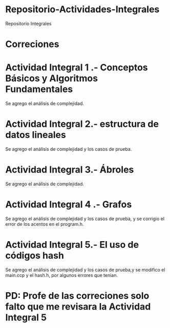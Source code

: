 # Repositorio-Actividades-Integrales
Repositorio Integrales 


# Correciones

# Actividad Integral 1 .- Conceptos Básicos y Algoritmos Fundamentales
Se agrego el análisis de complejidad.


# Actividad Integral 2.- estructura de datos lineales
Se agrego el análisis de complejidad y los casos de prueba.


# Actividad Integral 3.- Ábroles
Se agrego el análisis de complejidad.


# Actividad Integral 4 .- Grafos
Se agrego el análisis de complejidad y los casos de prueba, y se corrigio el error de los acentos en el program.h.


# Actividad Integral 5.- El uso de códigos hash
Se agrego el análisis de complejidad y los casos de prueba,y se modifico el main.ccp y el hash.h, por algunos errores que tenian.

# PD: Profe de las correciones solo falto que me revisara la Actividad Integral 5
